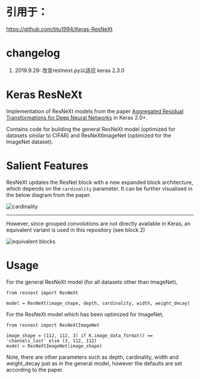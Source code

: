# 引用于：
https://github.com/titu1994/Keras-ResNeXt

# changelog
1. 2019.9.29: 改变restnext.py以适应 keras 2.3.0

# Keras ResNeXt

Implementation of ResNeXt models from the paper [Aggregated Residual Transformations for Deep Neural Networks](https://arxiv.org/pdf/1611.05431.pdf) in Keras 2.0+.

Contains code for building the general ResNeXt model (optimized for datasets similar to CIFAR) and ResNeXtImageNet (optimized for the ImageNet dataset).

# Salient Features
ResNeXt updates the ResNet block with a new expanded block architecture, which depends on the `cardinality` parameter. It can be further visualised in the below diagram from the paper.

![cardinality](https://github.com/titu1994/Keras-ResNeXt/blob/master/images/Cardinality.PNG?raw=true)

---
However, since grouped convolutions are not directly available in Keras, an equivalent variant is used in this repository (see block 2)

![equivalent blocks](https://github.com/titu1994/Keras-ResNeXt/blob/master/images/equivalent_blocks.PNG?raw=true)

# Usage

For the general ResNeXt model (for all datasets other than ImageNet),

```
from resnext import ResNeXt

model = ResNeXt(image_shape, depth, cardinality, width, weight_decay)
```

For the ResNeXt model which has been optimized for ImageNet,

```
from resnext import ResNeXtImageNet

image_shape = (112, 112, 3) if K.image_data_format() == 'channels_last' else (3, 112, 112)
model = ResNeXtImageNet(image_shape)
```

Note, there are other parameters such as depth, cardinality, width and weight_decay just as in the general model, however the defaults are set according to the paper.
